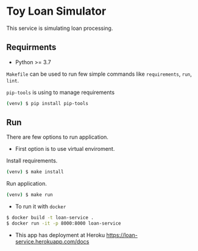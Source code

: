 # Toy Loan Simulator

This service is simulating loan processing.

## Requirments

 - Python >= 3.7

`Makefile` can be used to run few simple commands like `requirements`,
`run`, `lint`.

`pip-tools` is using to manage requirements

```sh
(venv) $ pip install pip-tools
```

## Run

 There are few options to run application.

 - First option is to use virtual enviroment.

 Install requirements.
 ```sh
 (venv) $ make install
 ```
 Run application.
 ```sh
 (venv) $ make run
 ```
 - To run it with `docker`
 ```sh
 $ docker build -t loan-service .
 $ docker run -it -p 8000:8000 loan-service
 ```
 - This app has deployment at Heroku https://loan-service.herokuapp.com/docs
